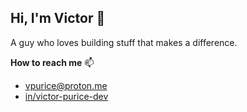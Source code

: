 ## Hi, I'm Victor 👋

A guy who loves building stuff that makes a difference.

**How to reach me** 📫

- vpurice@proton.me
- [in/victor-purice-dev](https://www.linkedin.com/in/victor-purice-dev)
